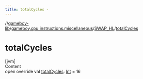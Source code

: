 ```yaml
---
title: totalCycles -
---
```

//[gameboy-lib](../../index.md)/[gameboy.cpu.instructions.miscellaneous](../index.md)/[SWAP_HL](index.md)/[totalCycles](total-cycles.md)



# totalCycles  
[jvm]  
Content  
open override val [totalCycles](total-cycles.md): [Int](https://kotlinlang.org/api/latest/jvm/stdlib/kotlin/-int/index.html) = 16  



